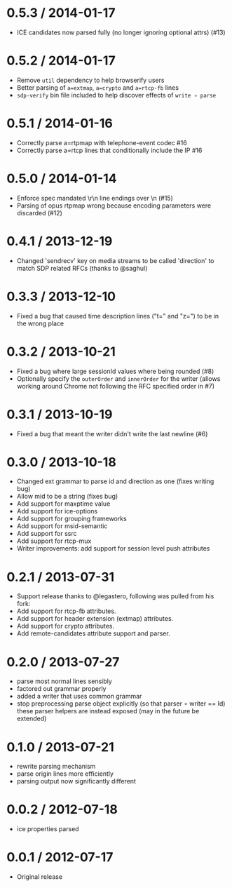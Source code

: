 0.5.3 / 2014-01-17
==================
  * ICE candidates now parsed fully (no longer ignoring optional attrs) (#13)

0.5.2 / 2014-01-17
==================
  * Remove `util` dependency to help browserify users
  * Better parsing of `a=extmap`, `a=crypto` and `a=rtcp-fb` lines
  * `sdp-verify` bin file included to help discover effects of `write ∘ parse`

0.5.1 / 2014-01-16
==================
  * Correctly parse a=rtpmap with telephone-event codec #16
  * Correctly parse a=rtcp lines that conditionally include the IP #16

0.5.0 / 2014-01-14
==================
  * Enforce spec mandated \r\n line endings over \n (#15)
  * Parsing of opus rtpmap wrong because encoding parameters were discarded (#12)

0.4.1 / 2013-12-19
==================
  * Changed 'sendrecv' key on media streams to be called 'direction' to match SDP related RFCs (thanks to @saghul)

0.3.3 / 2013-12-10
==================
  * Fixed a bug that caused time description lines ("t=" and "z=") to be in the wrong place

0.3.2 / 2013-10-21
==================
  * Fixed a bug where large sessionId values where being rounded (#8)
  * Optionally specify the `outerOrder` and `innerOrder` for the writer (allows working around Chrome not following the RFC specified order in #7)

0.3.1 / 2013-10-19
==================
  * Fixed a bug that meant the writer didn't write the last newline (#6)

0.3.0 / 2013-10-18
==================
  * Changed ext grammar to parse id and direction as one (fixes writing bug)
  * Allow mid to be a string (fixes bug)
  * Add support for maxptime value
  * Add support for ice-options
  * Add support for grouping frameworks
  * Add support for msid-semantic
  * Add support for ssrc
  * Add support for rtcp-mux
  * Writer improvements: add support for session level push attributes

0.2.1 / 2013-07-31
==================
  * Support release thanks to @legastero, following was pulled from his fork:
  * Add support for rtcp-fb attributes.
  * Add support for header extension (extmap) attributes.
  * Add support for crypto attributes.
  * Add remote-candidates attribute support and parser.

0.2.0 / 2013-07-27
==================
  * parse most normal lines sensibly
  * factored out grammar properly
  * added a writer that uses common grammar
  * stop preprocessing parse object explicitly (so that parser ∘ writer == Id)
    these parser helpers are instead exposed (may in the future be extended)

0.1.0 / 2013-07-21
==================
  * rewrite parsing mechanism
  * parse origin lines more efficiently
  * parsing output now significantly different

0.0.2 / 2012-07-18
==================
  * ice properties parsed

0.0.1 / 2012-07-17
==================
  * Original release
